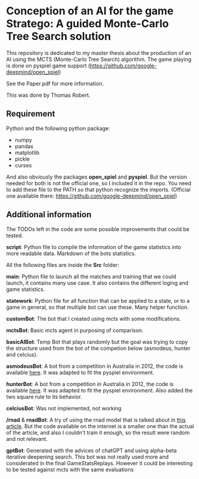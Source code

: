 # Conception of an AI for the game Stratego: A guided Monte-Carlo Tree Search solution

This repository is dedicated to my master thesis about the production of an AI using the MCTS (Monte-Carlo Tree Search) algorithm. The game playing is done on pyspiel game support (https://github.com/google-deepmind/open_spiel)

See the Paper.pdf for more information.

This was done by Thomas Robert.

## Requirement

Python and the following python package:
- numpy
- pandas
- matplotlib
- pickle
- curses

And also obviously the packages **open_spiel** and **pyspiel**. But the version needed for both is not the official one, so I included it in the repo. You need to add these file to the PATH so that python recognize the imports. (Official one available there: https://github.com/google-deepmind/open_spiel)

## Additional information

The TODOs left in the code are some possible improvements that could be tested.

**script**: Python file to compile the information of the game statistics into more readable data. Markdown of the bots statistics.

All the following files are inside the **Src** folder:

**main**: Python file to launch all the matches and training that we could launch, it contains many use case. It also contains the different loging and game statistics.

**statework**: Python file for all function that can be applied to a state, or to a game in general, so that multiple bot can use these. Many helper function.

**customBot**: The bot that I created using mcts with some modifications.

**mctsBot**: Basic mcts agent in purposing of comparison.

**basicAIBot**: Temp Bot that plays randomly but the goal was trying to copy the structure used from the bot of the competion below (asmodeus, hunter and celcius).

**asmodeusBot**: A bot from a competition in Australia in 2012, the code is available [here](https://github.com/braathwaate/strategoevaluator/blob/master/agents/asmodeus/asmodeus.py). It was adapted to fit the pyspiel environment.

**hunterBot**: A bot from a competition in Australia in 2012, the code is available [here](https://github.com/braathwaate/strategoevaluator/blob/master/agents/hunter/hunter.py). It was adapted to fit the pyspiel environment. Also added the two square rule to its behavior.

**celciusBot**: Was not implemented, not working

**/rnad** & **rnadBot**: A try of using the rnad model that is talked about in [this article](https://www.science.org/stoken/author-tokens/ST-887/full). But the code available on the internet is a smaller one than the actual of the article, and also I couldn't train it enough, so the result were random and not relevant.

**gptBot**: Generated with the advices of chatGPT and using alpha-beta iterative deepening search. This bot was not really used more and considerated in the final GameStatsReplays. However it could be interesting to be tested against mcts with the same evaluations